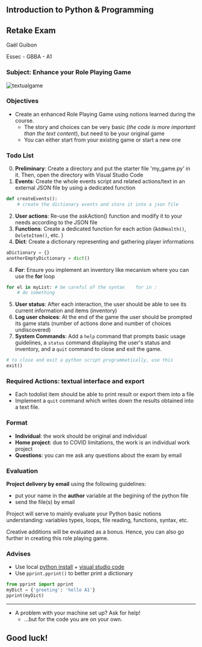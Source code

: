 ## Introduction to Python & Programming
## Retake Exam

Gaël Guibon

Essec - GBBA - A1



### Subject: Enhance your Role Playing Game

![textualgame](https://technabob.com/blog/wp-content/uploads/2012/11/text-based-multiplayer-shooter-game-by-eigen-lenk.jpg)



### Objectives
- Create an enhanced Role Playing Game using notions learned during the course.
    - The story and choices can be very basic (*the code is more important than the text content*), but need to be your original game
    - You can either start from your existing game or start a new one

### Todo List
0. **Preliminary**: Create a directory and put the starter file 'my_game.py' in it. Then, open the directory with Visual Studio Code
1. **Events**: Create the whole events script and related actions/text in an external JSON file by using a dedicated function
```python
def createEvents():
    # create the dictionary events and store it into a json file
```
2. **User actions**: Re-use the askAction() function and modify it to your needs according to the JSON file
3. **Functions**: Create a dedicated function for each action (̀`AddHealth()`, `DeleteItem()`, etc. )
3. **Dict**: Create a dictionary representing and gathering player informations
```python
aDictionary = {}
anotherEmptyDictionary = dict()
```
4. **For**: Ensure you implement an inventory like mecanism where you can use the **for** loop
```python
for el in myList: # be careful of the syntax    for in :
    # do something
```
5. **User status**: After each interaction, the user should be able to see its current information and items (inventory)
6. **Log user choices**: At the end of the game the user should be prompted its game stats (number of actions done and number of choices undiscovered)
7. **System Commands**: Add a `help` command that prompts basic usage guidelines, a `status` command displaying the user's status and inventory, and a `quit` command to close and exit the game.
```python
# to close and exit a python script programmatically, use this
exit()
``` 



### Required Actions: textual interface and export
- Each todolist item should be able to print result or export them into a file
- Implement a <span class="code">`quit`</span> command which writes down the results obtained into a text file.



### Format
- **Individual**: the work should be original and individual 
- **Home project**: due to COVID limitations, the work is an individual work project
- **Questions**: you can me ask any questions about the exam by email



### Evaluation

**Project delivery by email** using the following guidelines:
- put your name in the __author__ variable at the begining of the python file
- send the file(s) by email 

Project will serve to mainly evaluate your Python basic notions understanding: variables types, loops, file reading, functions, syntax, etc. 

Creative additions will be evaluated as a bonus. Hence, you can also go further in creating this role playing game.



### Advises
- Use local [python install](https://www.python.org/downloads/) + [visual studio code](https://code.visualstudio.com/Download)
- Use `pprint.pprint()` to better print a dictionary
``` python 
from pprint import pprint
myDict = {'greeting': 'hello A1'}
pprint(myDict)
```
----
- A problem with your machine set up? Ask for help!
    - ...but for the code you are on your own.



## Good luck!
